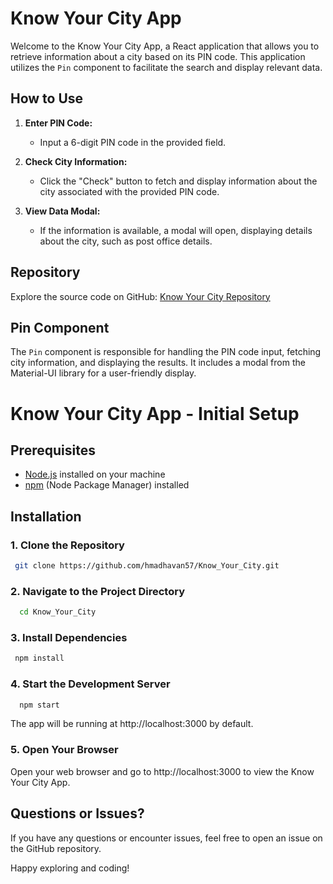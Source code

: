 # Know Your City App

Welcome to the Know Your City App, a React application that allows you to retrieve information about a city based on its PIN code. This application utilizes the `Pin` component to facilitate the search and display relevant data.


## How to Use

1. **Enter PIN Code:**
   - Input a 6-digit PIN code in the provided field.

2. **Check City Information:**
   - Click the "Check" button to fetch and display information about the city associated with the provided PIN code.

3. **View Data Modal:**
   - If the information is available, a modal will open, displaying details about the city, such as post office details.

## Repository
Explore the source code on GitHub: [Know Your City Repository](https://github.com/hmadhavan57/Know_Your_City.git)

## Pin Component

The `Pin` component is responsible for handling the PIN code input, fetching city information, and displaying the results. It includes a modal from the Material-UI library for a user-friendly display.


# Know Your City App - Initial Setup

## Prerequisites
- [Node.js](https://nodejs.org/) installed on your machine
- [npm](https://www.npmjs.com/) (Node Package Manager) installed

## Installation

### 1. Clone the Repository
  ```bash
   git clone https://github.com/hmadhavan57/Know_Your_City.git
```
### 2. Navigate to the Project Directory
  ```bash
    cd Know_Your_City
```

### 3. Install Dependencies

   ```bash
    npm install
```
### 4. Start the Development Server
  ```bash
    npm start
```
The app will be running at http://localhost:3000 by default.

### 5. Open Your Browser
Open your web browser and go to http://localhost:3000 to view the Know Your City App.

## Questions or Issues?
If you have any questions or encounter issues, feel free to open an issue on the GitHub repository.

Happy exploring and coding!

